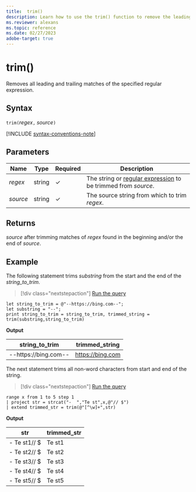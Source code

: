 ```yaml
---
title:  trim()
description: Learn how to use the trim() function to remove the leading and trailing match of the specified regular expression.
ms.reviewer: alexans
ms.topic: reference
ms.date: 02/27/2023
adobe-target: true
---
```

# trim()

Removes all leading and trailing matches of the specified regular expression.

## Syntax

`trim(`*regex*`,` *source*`)`

[!INCLUDE [syntax-conventions-note](../../includes/syntax-conventions-note.md)]

## Parameters

| Name | Type | Required | Description |
|--|--|--|--|
| *regex* | string | &check; | The string or [regular expression](re2-library.md) to be trimmed from *source*.|
| *source* | string | &check; | The source string from which to trim *regex*.|

## Returns

*source* after trimming matches of *regex* found in the beginning and/or the end of *source*.

## Example

The following statement trims *substring* from the start and the end of the *string_to_trim*.

> [!div class="nextstepaction"]
> <a href="https://dataexplorer.azure.com/clusters/help/databases/Samples?query=H4sIAAAAAAAAA8tJLVEoLinKzEuPL8mPBzJyFWwVHJR0dTNKSgqKrfT1k4BSesn5ubq6Sta8XDkg5aVJEB1AlUoQ4QIgF4s5qAI6CiAyNzUlHq4dJKABN08HVb0mAHnS2GacAAAA" target="_blank">Run the query</a>

```kusto
let string_to_trim = @"--https://bing.com--";
let substring = "--";
print string_to_trim = string_to_trim, trimmed_string = trim(substring,string_to_trim)
```

**Output**

|string_to_trim|trimmed_string|
|---|---|
|--https://bing.com--|https://bing.com|

The next statement trims all non-word characters from start and end of the string.

> [!div class="nextstepaction"]
> <a href="https://dataexplorer.azure.com/clusters/help/databases/Samples?query=H4sIAAAAAAAAAytKzEtPVahQSCvKz1UwVCjJVzBVKC5JLVAw5OWqUSgoys9KTS4BihQp2ILI5MQSDSVdBQUlHaWQVKCAkk6FjoOSvr6CipImSENqRUlqXopCSVFmbm5qSjxEH4in4aAUHRdTHqutpAMU1AQAsu/uCXcAAAA=" target="_blank">Run the query</a>

```kusto
range x from 1 to 5 step 1
| project str = strcat("-  ","Te st",x,@"// $")
| extend trimmed_str = trim(@"[^\w]+",str)
```

**Output**

|str|trimmed_str|
|---|---|
|-  Te st1// $|Te st1|
|-  Te st2// $|Te st2|
|-  Te st3// $|Te st3|
|-  Te st4// $|Te st4|
|-  Te st5// $|Te st5|

